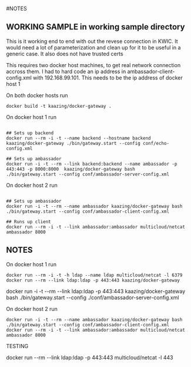 #NOTES 

## WORKING SAMPLE in working sample directory

This is it working end to end with out the revese connection in KWIC.
It would need a lot of parameterization and clean up for it to be useful in 
a generic case.  It also does not have trusted certs

This requires two docker host machines, to get real network connection accross them.
I had to hard code an ip address in ambassador-client-config.xml with 192.168.99.101.
This needs to be the ip address of docker host 1

On both docker hosts run
```
docker build -t kaazing/docker-gateway .
```

On docker host 1 run
```

## Sets up backend
docker run --rm -i -t --name backend --hostname backend kaazing/docker-gateway ./bin/gateway.start --config conf/echo-config.xml

## Sets up ambassador
docker run -i -t --rm --link backend:backend --name ambassador -p 443:443 -p 8000:8000  kaazing/docker-gateway bash
./bin/gateway.start --config conf/ambassador-server-config.xml 

```

On docker host 2 run
```

## Sets up ambassador
docker run -i -t --rm --name ambassador kaazing/docker-gateway bash
./bin/gateway.start --config conf/ambassador-client-config.xml 

## Runs up client
docker run --rm -i -t --link ambassador:ambassador multicloud/netcat ambassador 8000
```

## NOTES


On docker host 1 run 
```
docker run --rm -i -t -h ldap --name ldap multicloud/netcat -l 6379 
docker run --rm --link ldap:ldap -p 443:443 kaazing/docker-gateway 
```

docker run -i -t --rm --link ldap:ldap -p 443:443 kaazing/docker-gateway bash
./bin/gateway.start --config ./conf/ambassador-server-config.xml




On docker host 2 run
```
docker run -i -t --rm --name ambassador kaazing/docker-gateway bash
./bin/gateway.start --config conf/ambassador-client-config.xml
docker run --rm -i -t --link ambassador:ambassador multicloud/netcat ambassador 8000 

```


TESTING 

docker run --rm --link ldap:ldap -p 443:443  multicloud/netcat -l 443
